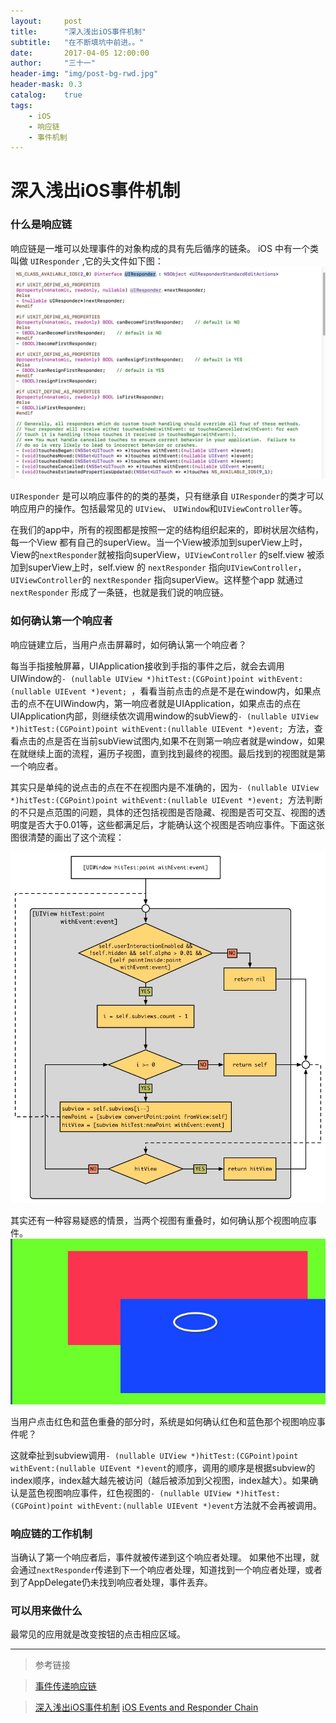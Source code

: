 ```yaml
---
layout:     post
title:      "深入浅出iOS事件机制"
subtitle:   "在不断填坑中前进。。"
date:       2017-04-05 12:00:00
author:     "三十一"
header-img: "img/post-bg-rwd.jpg"
header-mask: 0.3
catalog:    true
tags:
    - iOS
    - 响应链
    - 事件机制
---
```

# 深入浅出iOS事件机制



### 什么是响应链
响应链是一堆可以处理事件的对象构成的具有先后循序的链条。
iOS 中有一个类叫做 `UIResponder` ,它的头文件如下图：
![](/media/14884333046375/14884344488032.jpg)

 `UIResponder` 是可以响应事件的的类的基类，只有继承自 `UIResponder`的类才可以响应用户的操作。包括最常见的 `UIView`、 `UIWindow`和`UIViewController`等。
 
 在我们的app中，所有的视图都是按照一定的结构组织起来的，即树状层次结构，每一个View 都有自己的superView。当一个View被添加到superView上时，View的`nextResponder`就被指向superView，`UIViewController` 的self.view 被添加到superView上时，self.view 的 `nextResponder` 指向`UIViewController`，`UIViewController`的  `nextResponder` 指向superView。这样整个app 就通过  `nextResponder` 形成了一条链，也就是我们说的响应链。
 
 
### 如何确认第一个响应者
响应链建立后，当用户点击屏幕时，如何确认第一个响应者？

每当手指接触屏幕，UIApplication接收到手指的事件之后，就会去调用UIWindow的`- (nullable UIView *)hitTest:(CGPoint)point withEvent:(nullable UIEvent *)event; `，看看当前点击的点是不是在window内，如果点击的点不在UIWindow内，第一响应者就是UIApplication，如果点击的点在UIApplication内部，则继续依次调用window的subView的`- (nullable UIView *)hitTest:(CGPoint)point withEvent:(nullable UIEvent *)event; `方法，查看点击的点是否在当前subView试图内,如果不在则第一响应者就是window，如果在就继续上面的流程，遍历子视图，直到找到最终的视图。最后找到的视图就是第一个响应者。

其实只是单纯的说点击的点在不在视图内是不准确的，因为`- (nullable UIView *)hitTest:(CGPoint)point withEvent:(nullable UIEvent *)event; `方法判断的不只是点范围的问题，具体的还包括视图是否隐藏、视图是否可交互、视图的透明度是否大于0.01等，这些都满足后，才能确认这个视图是否响应事件。下面这张图很清楚的画出了这个流程：

![](/media/14884333046375/14884368969345.jpg)


其实还有一种容易疑惑的情景，当两个视图有重叠时，如何确认那个视图响应事件。
![](/media/14884333046375/14884375762669.jpg)

当用户点击红色和蓝色重叠的部分时，系统是如何确认红色和蓝色那个视图响应事件呢？

这就牵扯到subview调用`- (nullable UIView *)hitTest:(CGPoint)point withEvent:(nullable UIEvent *)event`的顺序，调用的顺序是根据subview的index顺序，index越大越先被访问（越后被添加到父视图，index越大）。如果确认是蓝色视图响应事件，红色视图的`- (nullable UIView *)hitTest:(CGPoint)point withEvent:(nullable UIEvent *)event`方法就不会再被调用。


### 响应链的工作机制
当确认了第一个响应者后，事件就被传递到这个响应者处理。
如果他不出理，就会通过`nextResponder`传递到下一个响应者处理，知道找到一个响应者处理，或者到了AppDelegate仍未找到响应者处理，事件丢弃。
### 可以用来做什么
最常见的应用就是改变按钮的点击相应区域。

---

> 参考链接

>[事件传递响应链](http://sindrilin.com/ios-dev/2015/12/27/%E4%BA%8B%E4%BB%B6%E4%BC%A0%E9%80%92%E5%93%8D%E5%BA%94%E9%93%BE#响应链应用)

>[深入浅出iOS事件机制](http://zhoon.github.io/ios/2015/04/12/ios-event.html)
>[iOS Events and Responder Chain](https://www.zybuluo.com/MicroCai/note/66142)


